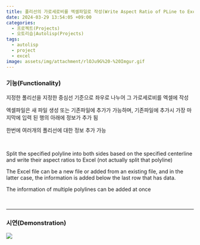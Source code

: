 ```yaml
---
title: 폴리선의 가로세로비를 엑셀파일로 작성(Write Aspect Ratio of PLine to Excel)
date: 2024-03-29 13:54:05 +09:00
categories:
  - 프로젝트(Projects)
  - 오토리습|Autolisp(Projects)
tags:
  - autolisp
  - project
  - excel
image: assets/img/attachment/rlOJu9G%20-%20Imgur.gif
---
```




### 기능(Functionality)

지정한 폴리선을 지정한 중심선 기준으로 좌우로 나누어 그 가로세로비를 엑셀에 작성

엑셀파일은 새 파일 생성 또는 기존파일에 추가가 가능하며, 기존파일에 추가시 가장 마지막에 입력 된 행의 아래에 정보가 추가 됨

한번에 여러개의 폴리선에 대한 정보 추가 가능

<br> 

Split the specified polyline into both sides based on the specified centerline and write their aspect ratios to Excel (not actually split that polyline)

The Excel file can be a new file or added from an existing file, and in the latter case, the information is added below the last row that has data.

The information of multiple polylines can be added at once

<br>
<hr>

### 시연(Demonstration)
![](assets/img/attachment/rlOJu9G%20-%20Imgur.gif)